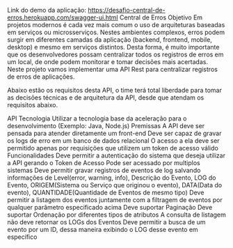 Link do demo da aplicação:
https://desafio-central-de-erros.herokuapp.com/swagger-ui.html
Central de Erros
Objetivo
Em projetos modernos é cada vez mais comum o uso de arquiteturas baseadas em serviços ou microsserviços. Nestes ambientes complexos, erros podem surgir em diferentes camadas da aplicação (backend, frontend, mobile, desktop) e mesmo em serviços distintos. Desta forma, é muito importante que os desenvolvedores possam centralizar todos os registros de erros em um local, de onde podem monitorar e tomar decisões mais acertadas. Neste projeto vamos implementar uma API Rest para centralizar registros de erros de aplicações.

Abaixo estão os requisitos desta API, o time terá total liberdade para tomar as decisões técnicas e de arquitetura da API, desde que atendam os requisitos abaixo.

API
Tecnologia
Utilizar a tecnologia base da aceleração para o desenvolvimento (Exemplo: Java, Node.js)
Premissas
A API deve ser pensada para atender diretamente um front-end
Deve ser capaz de gravar os logs de erro em um banco de dados relacional
O acesso a ela deve ser permitido apenas por requisições que utilizem um token de acesso válido
Funcionalidades
Deve permitir a autenticação do sistema que deseja utilizar a API gerando o Token de Acesso
Pode ser acessado por multiplos sistemas
Deve permitir gravar registros de eventos de log salvando informações de Level(error, warning, info), Descrição do Evento, LOG do Evento, ORIGEM(Sistema ou Serviço que originou o evento), DATA(Data do evento), QUANTIDADE(Quantidade de Eventos de mesmo tipo)
Deve permitir a listagem dos eventos juntamente com a filtragem de eventos por qualquer parâmetro especificado acima
Deve suportar Paginação
Deve suportar Ordenação por diferentes tipos de atributos
A consulta de listagem não deve retornar os LOGs dos Eventos
Deve permitir a busca de um evento por um ID, dessa maneira exibindo o LOG desse evento em específico
